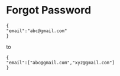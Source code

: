 # Forgot Password


```
{
"email":"abc@gmail.com"
}
```
to
```
{
"email":["abc@gmail.com","xyz@gmail.com"]
}
```


